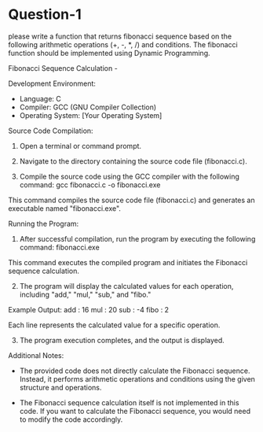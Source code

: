 # Question-1
please write a function that returns fibonacci sequence based on the following arithmetic operations (+, -, *, /) and conditions. The fibonacci function should be implemented using Dynamic Programming.

Fibonacci Sequence Calculation -

Development Environment:
- Language: C
- Compiler: GCC (GNU Compiler Collection)
- Operating System: [Your Operating System]

Source Code Compilation:

1. Open a terminal or command prompt.

2. Navigate to the directory containing the source code file (fibonacci.c).

3. Compile the source code using the GCC compiler with the following command:
gcc fibonacci.c -o fibonacci.exe


This command compiles the source code file (fibonacci.c) and generates an executable named "fibonacci.exe".

Running the Program:

1. After successful compilation, run the program by executing the following command:
fibonacci.exe



This command executes the compiled program and initiates the Fibonacci sequence calculation.

2. The program will display the calculated values for each operation, including "add," "mul," "sub," and "fibo."

Example Output:
add : 16
mul : 20
sub : -4
fibo : 2


Each line represents the calculated value for a specific operation.

3. The program execution completes, and the output is displayed.

Additional Notes:

- The provided code does not directly calculate the Fibonacci sequence. Instead, it performs arithmetic operations and conditions using the given structure and operations.

- The Fibonacci sequence calculation itself is not implemented in this code. If you want to calculate the Fibonacci sequence, you would need to modify the code accordingly.


